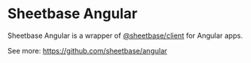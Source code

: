 # Sheetbase Angular

Sheetbase Angular is a wrapper of [@sheetbase/client](https://github.com/sheetbase/client) for Angular apps.

See more: <https://github.com/sheetbase/angular>